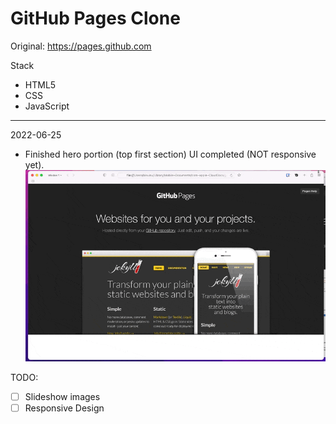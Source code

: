# GitHub Pages Clone

Original: https://pages.github.com

Stack
- HTML5
- CSS
- JavaScript

---

2022-06-25
- Finished hero portion (top first section) UI completed (NOT responsive yet).
![progress](./progress/20220625.gif)

TODO:
- [ ] Slideshow images
- [ ] Responsive Design